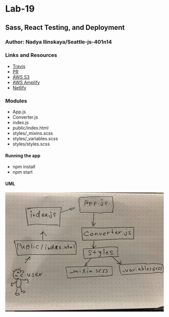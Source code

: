# Lab-19

## Sass, React Testing, and Deployment

### Author: Nadya Ilinskaya/Seattle-js-401n14

### Links and Resources

- [Travis](https://www.travis-ci.com/nadili-401-advanced-javascript/lab-19)
- [PR](https://github.com/nadili-401-advanced-javascript/lab-19/pull/1)
- [AWS S3](http://nadili-lab19.s3-website-us-west-2.amazonaws.com/)
- [AWS Amplify](https://dev.d39w35rg3r5mqz.amplifyapp.com/)
- [Netlify](https://modest-mestorf-c446e5.netlify.com)

### Modules

- App.js
- Converter.js
- index.js
- public/index.html
- styles/_mixins.scss
- styles/_variables.scss
- styles/styles.scss

#### Running the app

- npm install 
- npm start

#### UML

![ UML](/assets/lab-19-uml.jpg)
